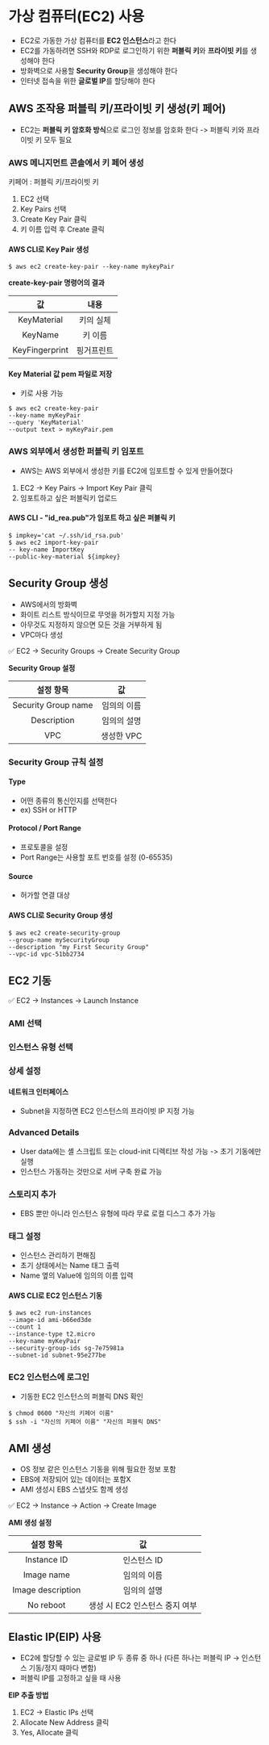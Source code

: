 # 가상 컴퓨터(EC2) 사용

- EC2로 가동한 가상 컴퓨터를 **EC2 인스턴스**라고 한다
- EC2를 가동하려면 SSH와 RDP로 로그인하기 위한 **퍼블릭 키**와 **프라이빗 키**를 생성해야 한다
- 방화벽으로 사용할 **Security Group**을 생성해야 한다
- 인터넷 접속을 위한 **글로벌 IP**를 할당해야 한다

## AWS 조작용 퍼블릭 키/프라이빗 키 생성(키 페어)

- EC2는 **퍼블릭 키 암호화 방식**으로 로그인 정보를 암호화 한다 -> 퍼블릭 키와 프라이빗 키 모두 필요

### AWS 메니지먼트 콘솔에서 키 페어 생성

키페어 : 퍼블릭 키/프라이빗 키

1. EC2 선택
2. Key Pairs 선택
3. Create Key Pair 클릭
4. 키 이름 입력 후 Create 클릭

#### AWS CLI로 Key Pair 생성

```
$ aws ec2 create-key-pair --key-name mykeyPair
```

**create-key-pair 명령어의 결과**

|       값       |    내용    |
| :------------: | :--------: |
|  KeyMaterial   | 키의 실체  |
|    KeyName     |  키 이름   |
| KeyFingerprint | 핑거프린트 |

#### Key Material 값 pem 파일로 저장

- 키로 사용 가능

```
$ aws ec2 create-key-pair
--key-name myKeyPair
--query 'KeyMaterial'
--output text > myKeyPair.pem
```

### AWS 외부에서 생성한 퍼블릭 키 임포트

- AWS는 AWS 외부에서 생성한 키를 EC2에 임포트할 수 있게 만들어졌다

1. EC2 -> Key Pairs -> Import Key Pair 클릭
2. 임포트하고 싶은 퍼블릭키 업로드

#### AWS CLI - "id_rea.pub"가 임포트 하고 싶은 퍼블릭 키

```
$ impkey='cat ~/.ssh/id_rsa.pub'
$ aws ec2 import-key-pair
-- key-name ImportKey
--public-key-material ${impkey}
```

## Security Group 생성

- AWS에서의 방화벽
- 화이트 리스트 방식이므로 무엇을 허가할지 지정 가능
- 아무것도 지정하지 않으면 모든 것을 거부하게 됨
- VPC마다 생성

:white_check_mark: EC2 -> Security Groups -> Create Security Group

**Security Group 설정**

|      설정 항목      |     값      |
| :-----------------: | :---------: |
| Security Group name | 임의의 이름 |
|     Description     | 임의의 설명 |
|         VPC         | 생성한 VPC  |

### Security Group 규칙 설정

#### Type

- 어떤 종류의 통신인지를 선택한다
- ex) SSH or HTTP

#### Protocol / Port Range

- 프로토콜을 설정
- Port Range는 사용할 포트 번호를 설정 (0-65535)

#### Source

- 허가할 연결 대상

#### AWS CLI로 Security Group 생성

```
$ aws ec2 create-security-group
--group-name mySecurityGroup
--description "my First Security Group"
--vpc-id vpc-51bb2734
```

## EC2 기동

:white_check_mark: EC2 -> Instances -> Launch Instance

### AMI 선택

### 인스턴스 유형 선택

### 상세 설정

#### 네트워크 인터페이스

- Subnet을 지정하면 EC2 인스턴스의 프라이빗 IP 지정 가능

### Advanced Details

- User data에는 셸 스크립트 또는 cloud-init 디렉티브 작성 가능 -> 초기 기동에만 실행
- 인스턴스 가동하는 것만으로 서버 구축 완료 가능

### 스토리지 추가

- EBS 뿐만 아니라 인스턴스 유형에 따라 무료 로컬 디스그 추가 가능

### 태그 설정

- 인스턴스 관리하기 편해짐
- 초기 상태에서는 Name 태그 출력
- Name 옆의 Value에 임의의 이름 입력

#### AWS CLI로 EC2 인스턴스 기동

```
$ aws ec2 run-instances
--image-id ami-b66ed3de
--count 1
--instance-type t2.micro
--key-name myKeyPair
--security-group-ids sg-7e75981a
--subnet-id subnet-95e277be
```

### EC2 인스턴스에 로그인

- 기동한 EC2 인스턴스의 퍼블릭 DNS 확인

```
$ chmod 0600 "자신의 키페어 이름"
$ ssh -i "자신의 키페어 이름" "자신의 퍼블릭 DNS"
```

##  AMI 생성

- OS 정보 같은 인스턴스 기동을 위해 필요한 정보 포함
- EBS에 저장되어 있는 데이터는 포함X
- AMI 생성시 EBS 스냅샷도 함께 생성

:white_check_mark: EC2 -> Instance -> Action -> Create Image

**AMI 생성 설정**

|     설정 항목     |               값               |
| :---------------: | :----------------------------: |
|    Instance ID    |          인스턴스 ID           |
|    Image name     |          임의의 이름           |
| Image description |          임의의 설명           |
|     No reboot     | 생성 시 EC2 인스턴스 중지 여부 |

## Elastic IP(EIP) 사용

- EC2에 할당할 수 있는 글로벌  IP 두 종류 중 하나 (다른 하나는 퍼블릭 IP -> 인스턴스 기동/정지 때마다 변함)
- 퍼블릭 IP를 고정하고 싶을 때 사용

**EIP 추출 방법**

1. EC2 -> Elastic IPs 선택
2. Allocate New Address 클릭
3. Yes, Allocate 클릭



